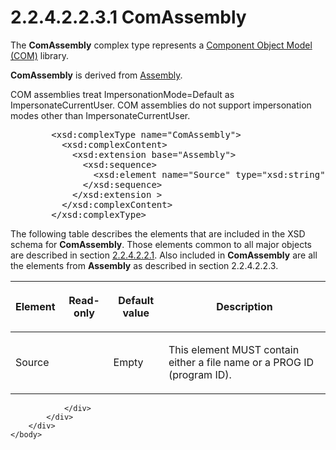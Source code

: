 <html dir="LTR" xmlns:mshelp="http://msdn.microsoft.com/mshelp" xmlns:ddue="http://ddue.schemas.microsoft.com/authoring/2003/5" xmlns:xlink="http://www.w3.org/1999/xlink" xmlns:tool="http://www.microsoft.com/tooltip">
    <head>
        <meta http-equiv="Content-Type" content="text/html; CHARSET=utf-8"></meta>
        <meta name="save" content="history"></meta>
        <title>2.2.4.2.2.3.1 ComAssembly</title>
        <xml>
            <mshelp:toctitle title="2.2.4.2.2.3.1 ComAssembly"></mshelp:toctitle>
            <mshelp:rltitle title="[MS-SSAS]: ComAssembly"></mshelp:rltitle>
            <mshelp:keyword index="A" term="5b37afe9-44cf-46c7-b61a-aefc3e96afe5"></mshelp:keyword>
            <mshelp:attr name="DCSext.ContentType" value="open specification"></mshelp:attr>
            <mshelp:attr name="AssetID" value="5b37afe9-44cf-46c7-b61a-aefc3e96afe5"></mshelp:attr>
            <mshelp:attr name="TopicType" value="kbRef"></mshelp:attr>
            <mshelp:attr name="DCSext.Title" value="[MS-SSAS]: ComAssembly" />
        </xml>
    </head>
    <body>
        <div id="header">
            <h1 class="heading">2.2.4.2.2.3.1 ComAssembly</h1>
        </div>
        <div id="mainSection">
            <div id="mainBody">
                <div id="allHistory" class="saveHistory"></div>
                <div id="sectionSection0" class="section" name="collapseableSection">
                    

<p>The <b>ComAssembly</b> complex type represents a <a href="8676f5ce-62d4-4244-a326-634bfed4aba4.htm#gt_ef2ebebc-1760-407a-9ace-af48f9050e02">Component Object Model (COM)</a>
library.</p>

<p><b>ComAssembly</b> is derived from <a href="8b1309de-224c-4d8c-b5b1-66dd1e85dbe0.htm">Assembly</a>.</p>

<p>COM assemblies treat ImpersonationMode=Default as
ImpersonateCurrentUser. COM assemblies do not support impersonation modes other
than ImpersonateCurrentUser.</p>

<dl>
<dd>
<div><pre>   &lt;xsd:complexType name=&quot;ComAssembly&quot;&gt;
     &lt;xsd:complexContent&gt;
       &lt;xsd:extension base=&quot;Assembly&quot;&gt;
         &lt;xsd:sequence&gt;
           &lt;xsd:element name=&quot;Source&quot; type=&quot;xsd:string&quot; minOccurs=&quot;0&quot;/&gt;
         &lt;/xsd:sequence&gt;
       &lt;/xsd:extension &gt;
     &lt;/xsd:complexContent&gt;
   &lt;/xsd:complexType&gt;
</pre></div>
</dd></dl>

<p>The following table describes the elements that are included
in the XSD schema for <b>ComAssembly</b>. Those elements common to all major
objects are described in section <a href="b38dcecd-e3a9-4c61-bd35-a7a426ca794e.htm">2.2.4.2.2.1</a>. Also included
in <b>ComAssembly</b> are all the elements from <b>Assembly</b> as described in
section 2.2.4.2.2.3.</p>

<table>
 <thead>
  <tr>
   <th>
   <p>Element</p>
   </th>
   <th>
   <p>Read-only</p>
   </th>
   <th>
   <p>Default value</p>
   </th>
   <th>
   <p>Description</p>
   </th>
  </tr>
 </thead>
 <tr>
  <td>
  <p>Source</p>
  </td>
  <td>
  <p> </p>
  </td>
  <td>
  <p>Empty</p>
  </td>
  <td>
  <p>This element MUST contain either a file name or a PROG
  ID (program ID).</p>
  </td>
 </tr>
</table>

<p> </p>


                </div>
            </div>
        </div>
    </body>
</html>